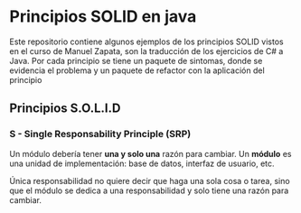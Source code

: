 # Principios SOLID en java

Este repositorio contiene algunos ejemplos de los principios SOLID 
vistos en el curso de Manuel Zapata, son la traducción de los ejercicios
de C# a Java.
Por cada principio se tiene un paquete de sintomas, donde se evidencia el 
problema y un paquete de refactor con la aplicación del principio

## Principios S.O.L.I.D

### S - Single Responsability Principle (SRP)
Un módulo debería tener __una y solo una__ razón para cambiar. 
Un __módulo__ es una unidad de implementación: base de datos, interfaz de usuario, etc.

Única responsabilidad no quiere decir que haga una sola cosa o tarea, 
sino que el módulo se dedica a una responsabilidad y solo tiene una razón para cambiar.

